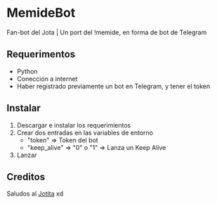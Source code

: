 # MemideBot
Fan-bot del Jota | Un port del !memide, en forma de bot de Telegram
## Requerimentos
- Python
- Conección a internet
- Haber registrado previamente un bot en Telegram, y tener el token
## Instalar
1. Descargar e instalar los requerimientos
2. Crear dos entradas en las variables de entorno
    - "token" => Token del bot
    - "keep_alive" => "0" o "1" => Lanza un Keep Alive
3. Lanzar
## Creditos
Saludos al [Jotita](https://twitch.tv/eljotita) xd
